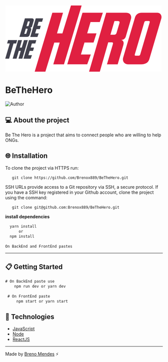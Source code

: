 
![Be The Hero logo](https://github.com/Brenox889/BeTheHero/blob/master/frontend/src/assets/logo.svg)
# BeTheHero
![Author](https://img.shields.io/badge/author-Breno%20Mendes-f0070f)

## :computer: About the project
  Be The Hero is a project that aims to connect people who are willing to help ONGs.

 ## :globe_with_meridians: Installation 
   To clone the project via HTTPS run:
  
       git clone https://github.com/Brenox889/BeTheHero.git   
   
   SSH URLs provide access to a Git repository via SSH, a secure protocol. If you have a SSH key registered in your Github account, clone the project using the command:
  
       git clone git@github.com:Brenox889/BeTheHero.git
       
   **install dependencies**
   
      yarn install
          or
      npm install 
      
    On BackEnd and FrontEnd pastes
   ---
## :clipboard: Getting Started
    # On BackEnd paste use 
        npm run dev or yarn dev
      
     # On FrontEnd paste   
         npm start or yarn start
     
## :space_invader: Technologies
- [JavaScript](https://www.javascript.com/)
- [Node](https://nodejs.org/en/)
- [ReactJS](https://pt-br.reactjs.org/)


---

Made by [Breno Mendes](https://www.linkedin.com/in/breno-mendes-14206318a/) :zap:
 
